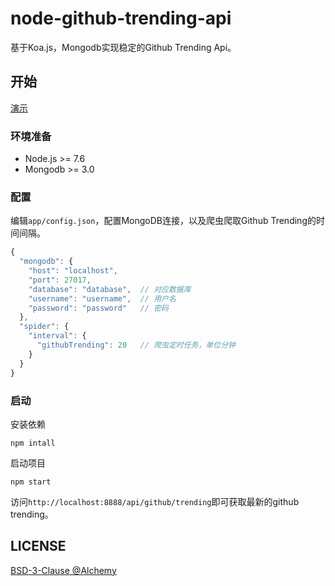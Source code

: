# node-github-trending-api

基于Koa.js，Mongodb实现稳定的Github Trending Api。

## 开始

[演示](https://baka.coolecho.net/api/github/trending)

### 环境准备

- Node.js >= 7.6
- Mongodb >= 3.0

### 配置

编辑```app/config.json```，配置MongoDB连接，以及爬虫爬取Github Trending的时间间隔。

```js
{
  "mongodb": {
    "host": "localhost",
    "port": 27017,
    "database": "database",  // 对应数据库
    "username": "username",  // 用户名
    "password": "password"   // 密码
  },
  "spider": {
    "interval": {
      "githubTrending": 20   // 爬虫定时任务，单位分钟
    }
  }
}
```

### 启动

安装依赖
```shell
npm intall
```

启动项目
```
npm start
```

访问```http://localhost:8888/api/github/trending```即可获取最新的github trending。

## LICENSE
[BSD-3-Clause @Alchemy](./LICENSE)